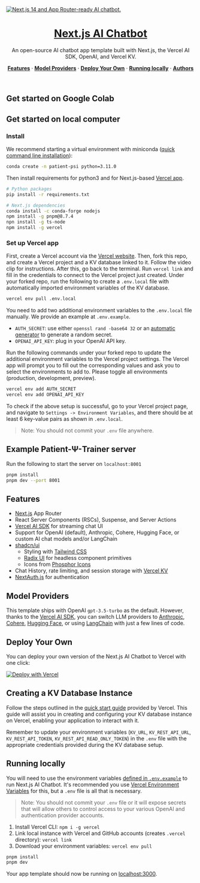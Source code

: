 <a href="https://chat.vercel.ai/">
  <img alt="Next.js 14 and App Router-ready AI chatbot." src="https://chat.vercel.ai/opengraph-image.png">
  <h1 align="center">Next.js AI Chatbot</h1>
</a>

<p align="center">
  An open-source AI chatbot app template built with Next.js, the Vercel AI SDK, OpenAI, and Vercel KV.
</p>

<p align="center">
  <a href="#features"><strong>Features</strong></a> ·
  <a href="#model-providers"><strong>Model Providers</strong></a> ·
  <a href="#deploy-your-own"><strong>Deploy Your Own</strong></a> ·
  <a href="#running-locally"><strong>Running locally</strong></a> ·
  <a href="#authors"><strong>Authors</strong></a>
</p>
<br/>

## Get started on Google Colab
## Get started on local computer
### Install
We recommend starting a virtual environment with miniconda ([quick command line installation](https://docs.anaconda.com/miniconda/#quick-command-line-install)):
```bash
conda create -n patient-psi python=3.11.0
```
Then install requirements for python3 and for Next.js-based [Vercel app](https://vercel.com/). 
```bash
# Python packages
pip install -r requirements.txt

# Next.js dependencies
conda install -c conda-forge nodejs
npm install -g pnpm@8.7.4
npn install -g ts-node
npm install -g vercel
```

### Set up Vercel app
First, create a Vercel account via the [Vercel website](https://vercel.com/). 
Then, fork this repo, and create a Vercel project and a KV database linked to it. Follow the video clip for instructions.
After this, go back to the terminal. Run `vercel link` and fill in the credentials to connect to the Vercel project just created. Under your forked repo, run the following to create a `.env.local` file with automatically imported environment variables of the KV database.
```bash
vercel env pull .env.local
```
You need to add two additional environment variables to the `.env.local` file manually. We provide an example at `.env.example`. 
- `AUTH_SECRET`: use either `openssl rand -base64 32` or an [automatic generator](https://generate-secret.vercel.app/32) to generate a random secret.
- `OPENAI_API_KEY`: plug in your OpenAI API key.

Run the following commands under your forked repo to update the additional environment variables to the Vercel project settings. The Vercel app will prompt you to fill out the corresponding values and ask you to select the environments to add to. Please toggle all environments (production, development, preview).
```bash
vercel env add AUTH_SECRET
vercel env add OPENAI_API_KEY
```

To check if the above setup is successful, go to your Vercel project page, and navigate to `Settings -> Environment Variables`, and there should be at least 6 key-value pairs as shown in `.env.local`.

> Note: You should not commit your `.env` file anywhere.

## Example Patient-Ψ-Trainer server
Run the following to start the server on `localhost:8001`
```bash
pnpm install
pnpm dev --port 8001
```

## Features

- [Next.js](https://nextjs.org) App Router
- React Server Components (RSCs), Suspense, and Server Actions
- [Vercel AI SDK](https://sdk.vercel.ai/docs) for streaming chat UI
- Support for OpenAI (default), Anthropic, Cohere, Hugging Face, or custom AI chat models and/or LangChain
- [shadcn/ui](https://ui.shadcn.com)
  - Styling with [Tailwind CSS](https://tailwindcss.com)
  - [Radix UI](https://radix-ui.com) for headless component primitives
  - Icons from [Phosphor Icons](https://phosphoricons.com)
- Chat History, rate limiting, and session storage with [Vercel KV](https://vercel.com/storage/kv)
- [NextAuth.js](https://github.com/nextauthjs/next-auth) for authentication

## Model Providers

This template ships with OpenAI `gpt-3.5-turbo` as the default. However, thanks to the [Vercel AI SDK](https://sdk.vercel.ai/docs), you can switch LLM providers to [Anthropic](https://anthropic.com), [Cohere](https://cohere.com/), [Hugging Face](https://huggingface.co), or using [LangChain](https://js.langchain.com) with just a few lines of code.

## Deploy Your Own

You can deploy your own version of the Next.js AI Chatbot to Vercel with one click:

[![Deploy with Vercel](https://vercel.com/button)](https://vercel.com/new/clone?demo-title=Next.js+Chat&demo-description=A+full-featured%2C+hackable+Next.js+AI+chatbot+built+by+Vercel+Labs&demo-url=https%3A%2F%2Fchat.vercel.ai%2F&demo-image=%2F%2Fimages.ctfassets.net%2Fe5382hct74si%2F4aVPvWuTmBvzM5cEdRdqeW%2F4234f9baf160f68ffb385a43c3527645%2FCleanShot_2023-06-16_at_17.09.21.png&project-name=Next.js+Chat&repository-name=nextjs-chat&repository-url=https%3A%2F%2Fgithub.com%2Fvercel-labs%2Fai-chatbot&from=templates&skippable-integrations=1&env=OPENAI_API_KEY%2CAUTH_SECRET&envDescription=How+to+get+these+env+vars&envLink=https%3A%2F%2Fgithub.com%2Fvercel-labs%2Fai-chatbot%2Fblob%2Fmain%2F.env.example&teamCreateStatus=hidden&stores=[{"type":"kv"}])

## Creating a KV Database Instance

Follow the steps outlined in the [quick start guide](https://vercel.com/docs/storage/vercel-kv/quickstart#create-a-kv-database) provided by Vercel. This guide will assist you in creating and configuring your KV database instance on Vercel, enabling your application to interact with it.

Remember to update your environment variables (`KV_URL`, `KV_REST_API_URL`, `KV_REST_API_TOKEN`, `KV_REST_API_READ_ONLY_TOKEN`) in the `.env` file with the appropriate credentials provided during the KV database setup.

## Running locally

You will need to use the environment variables [defined in `.env.example`](.env.example) to run Next.js AI Chatbot. It's recommended you use [Vercel Environment Variables](https://vercel.com/docs/projects/environment-variables) for this, but a `.env` file is all that is necessary.

> Note: You should not commit your `.env` file or it will expose secrets that will allow others to control access to your various OpenAI and authentication provider accounts.

1. Install Vercel CLI: `npm i -g vercel`
2. Link local instance with Vercel and GitHub accounts (creates `.vercel` directory): `vercel link`
3. Download your environment variables: `vercel env pull`

```bash
pnpm install
pnpm dev
```

Your app template should now be running on [localhost:3000](http://localhost:3000/).


